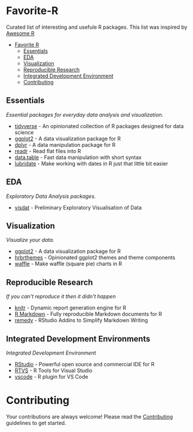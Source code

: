 # Favorite-R
Curated list of interesting and usefule R packages. This list was inspired by [Awesome R](https://github.com/qinwf/awesome-R)

- [Favorite R](#favorite-)
  - [Essentials](#essentials)
  - [EDA](#eda)
  - [Visualization](#visualization)
  - [Reproducible Research](#reproducible-research)
  - [Integrated Development Environment](#integrated-development-environments)
  - [Contributing](#contributing)
  
## Essentials
*Essential packages for everyday data analysis and visualization.*

* [tidyverse](https://github.com/tidyverse/tidyverse) - An opinionated collection of R packages designed for data science
* [ggplot2](https://github.com/tidyverse/ggplot2) - A data visualization package for R
* [dplyr](https://github.com/tidyverse/dplyr) - A data manipulation package for R
* [readr](https://github.com/tidyverse/readr) - Read flat files into R
* [data.table](https://github.com/Rdatatable/data.table) - Fast data manipulation with short syntax
* [lubridate](https://github.com/tidyverse/lubridate) - Make working with dates in R just that little bit easier

## EDA
*Exploratory Data Analysis packages.*

* [visdat](https://github.com/ropensci/visdat) - Preliminary Exploratory Visualisation of Data

## Visualization
*Visualize your data.*

* [ggplot2](https://github.com/tidyverse/ggplot2) - A data visualization package for R
* [hrbrthemes](https://github.com/hrbrmstr/hrbrthemes) - Opinionated ggplot2 themes and theme components
* [waffle](https://github.com/hrbrmstr/waffle) - Make waffle (square pie) charts in R

## Reproducible Research
*If you can't reproduce it then it didn't happen*

* [knitr](http://yihui.name/knitr/) - Dynamic report generation engine for R
* [R Markdown](https://rmarkdown.rstudio.com/) - Fully reproducible Markdown documents for R
* [remedy](https://github.com/ThinkR-open/remedy) - RStudio Addins to Simplify Markdown Writing

## Integrated Development Environments
*Integrated Development Environment*

* [RStudio](https://www.rstudio.com/) - Powerful open source and commercial IDE for R
* [RTVS](https://docs.microsoft.com/en-us/visualstudio/rtvs/installer) - R Tools for Visual Studio
* [vscode](https://marketplace.visualstudio.com/items?itemName=Ikuyadeu.r) - R plugin for VS Code

# Contributing
Your contributions are always welcome! Please read the [Contributing](https://github.com/erikhoward/favorite-R/blob/master/CONTRIBUTING.md) guidelines to get started.
